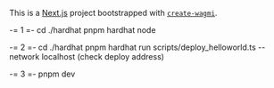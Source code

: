 This is a [Next.js](https://nextjs.org) project bootstrapped with [`create-wagmi`](https://github.com/wevm/wagmi/tree/main/packages/create-wagmi).

-= 1 =-
cd ./hardhat
pnpm hardhat node

-= 2 =-
cd ./hardhat
pnpm hardhat run scripts/deploy_helloworld.ts --network localhost
(check deploy address)

-= 3 =-
pnpm dev
